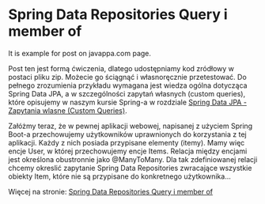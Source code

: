 # Spring Data Repositories Query i member of
It is example for post on javappa.com page.

Post ten jest formą ćwiczenia, dlatego udostępniamy kod zródłowy w postaci pliku zip. 
Możecie go ściągnąć i własnoręcznie przetestować. 
Do pełnego zrozumienia przykładu wymagana jest wiedza ogólna dotycząca Spring Data JPA, 
a w szczególności zapytań własnych (custom queries), które opisujemy w naszym kursie Spring-a 
w rozdziale <a href="https://www.javappa.com/kurs-spring/spring-data-jpa-zapytania-wlasne" target="_blank">Spring Data JPA - Zapytania wlasne (Custom Queries)</a>.

Załóżmy teraz, że w pewnej aplikacji webowej, napisanej z użyciem Spring Boot-a przechowujemy 
użytkowników uprawnionych do korzystania z tej aplikacji. Każdy z nich posiada przypisane elementy (itemy). 
Mamy więc encje User, w której przechowujemy encje Items. 
Relacja między encjami jest określona obustronnie jako @ManyToMany. 
Dla tak zdefiniowanej relacji chcemy okreslić zapytanie Spring Data Repositories zwracające wszystkie obiekty Item, 
które nie są przypisane do konkretnego użytkownika...

Więcej na stronie: <a href="https://www.javappa.com/blog/backend/spring-data-repositories-query-i-member-of" target="_blank">Spring Data Repositories Query i member of</a>

